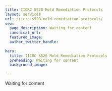 ```yaml
---
title: IICRC S520 Mold Remediation Protocols
layout: services
url: /iicrc-s520-mold-remediation-protocols/
seo:
  page_description: Waiting for content
  canonical_url:
  featured_image:
  author_twitter_handle:
  
hero:
  title: IICRC S520 Mold Remediation Protocols
  preheading: Waiting for content
  background_image: 

---
```


Waiting for content